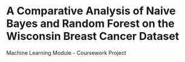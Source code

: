 # A Comparative Analysis of Naive Bayes and Random Forest on the Wisconsin Breast Cancer Dataset
Machine Learning Module - Coursework Project
